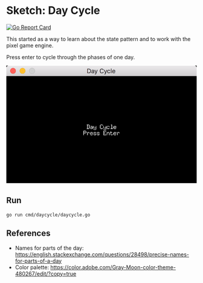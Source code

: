 # Sketch: Day Cycle

[![Go Report Card](https://goreportcard.com/badge/github.com/miketmoore/go-daycycle)](https://goreportcard.com/report/github.com/miketmoore/go-daycycle)

This started as a way to learn about the state pattern and to work with the pixel game engine.

Press enter to cycle through the phases of one day.

![alt text](assets/day_cycle_01.png)

## Run

```
go run cmd/daycycle/daycycle.go
```

## References

* Names for parts of the day: https://english.stackexchange.com/questions/28498/precise-names-for-parts-of-a-day
* Color palette: https://color.adobe.com/Gray-Moon-color-theme-480267/edit/?copy=true

